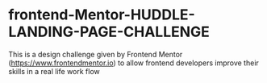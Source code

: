 # frontend-Mentor-HUDDLE-LANDING-PAGE-CHALLENGE
This is a design challenge given by Frontend Mentor (https://www.frontendmentor.io) to allow frontend developers improve their skills in a real life work flow
